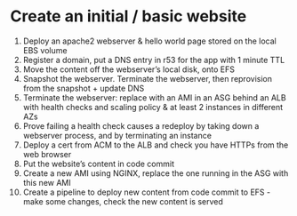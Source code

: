 # Create an initial / basic website
1. Deploy an apache2 webserver & hello world page stored on the local EBS volume
2. Register a domain, put a DNS entry in r53 for the app with 1 minute TTL
3. Move the content off the webserver’s local disk, onto EFS
4. Snapshot the webserver. Terminate the webserver, then reprovision from the snapshot + update DNS
5. Terminate the webserver: replace with an AMI in an ASG behind an ALB with health checks and scaling policy & at least 2 instances in different AZs
6. Prove failing a health check causes a redeploy by taking down a webserver process, and by terminating an instance
7. Deploy a cert from ACM to the ALB and check you have HTTPs from the web browser
8. Put the website’s content in code commit
9. Create a new AMI using NGINX, replace the one running in the ASG with this new AMI
10. Create a pipeline to deploy new content from code commit to EFS - make some changes, check the new content is served
